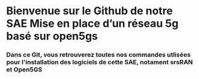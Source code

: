 # Bienvenue sur le Github de notre SAE Mise en place d’un réseau 5g basé sur open5gs

### Dans ce Git, vous retrouverez toutes nos commandes utlisées pour l'installation des logiciels de cette SAE, notament srsRAN et Open5GS
